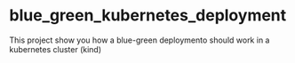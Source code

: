 # blue_green_kubernetes_deployment
This project show you how a blue-green deploymento should work in a kubernetes cluster (kind)
